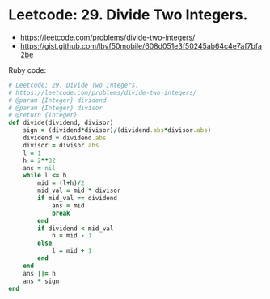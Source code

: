 # Leetcode: 29. Divide Two Integers.

- https://leetcode.com/problems/divide-two-integers/
- https://gist.github.com/lbvf50mobile/608d051e3f50245ab64c4e7af7bfa2be

Ruby code:
```Ruby
# Leetcode: 29. Divide Two Integers.
# https://leetcode.com/problems/divide-two-integers/
# @param {Integer} dividend
# @param {Integer} divisor
# @return {Integer}
def divide(dividend, divisor)
    sign = (dividend*divisor)/(dividend.abs*divisor.abs)
    dividend = dividend.abs
    divisor = divisor.abs
    l = 1
    h = 2**32
    ans = nil
    while l <= h
        mid = (l+h)/2
        mid_val = mid * divisor
        if mid_val == dividend
            ans = mid
            break
        end
        if dividend < mid_val
            h = mid - 1
        else 
            l = mid + 1
        end
    end
    ans ||= h
    ans * sign
end
```